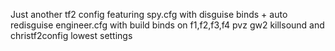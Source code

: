 
Just another tf2 config featuring
spy.cfg with disguise binds + auto redisguise
engineer.cfg with build binds on f1,f2,f3,f4
pvz gw2 killsound
and christf2config lowest settings
